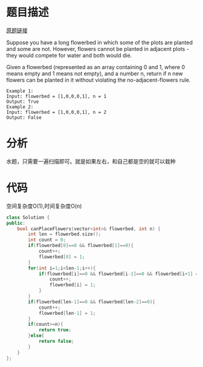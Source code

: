 
# 题目描述
[原题链接](https://leetcode.com/problems/can-place-flowers/)

Suppose you have a long flowerbed in which some of the plots are planted and some are not. However, flowers cannot be planted in adjacent plots - they would compete for water and both would die.

Given a flowerbed (represented as an array containing 0 and 1, where 0 means empty and 1 means not empty), and a number n, return if n new flowers can be planted in it without violating the no-adjacent-flowers rule.

```
Example 1:
Input: flowerbed = [1,0,0,0,1], n = 1
Output: True
Example 2:
Input: flowerbed = [1,0,0,0,1], n = 2
Output: False
```

<!--more-->

# 分析
水题，只需要一遍扫描即可。就是如果左右，和自己都是空的就可以栽种

# 代码
空间复杂度O(1),时间复杂度O(n)
```C++
class Solution {
public:
    bool canPlaceFlowers(vector<int>& flowerbed, int n) {
        int len = flowerbed.size();
        int count = 0;
        if(flowerbed[0]==0 && flowerbed[1]==0){
            count++;
            flowerbed[0] = 1;
        }
        for(int i=1;i<len-1;i++){
            if(flowerbed[i]==0 && flowerbed[i-1]==0 && flowerbed[i+1] == 0){
                count++;
                flowerbed[i] = 1;
            }
        }
        if(flowerbed[len-1]==0 && flowerbed[len-2]==0){
            count++;
            flowerbed[len-1] = 1;
        }
        if(count>=n){
            return true;
        }else{
            return false;
        }
    }
};
```
            